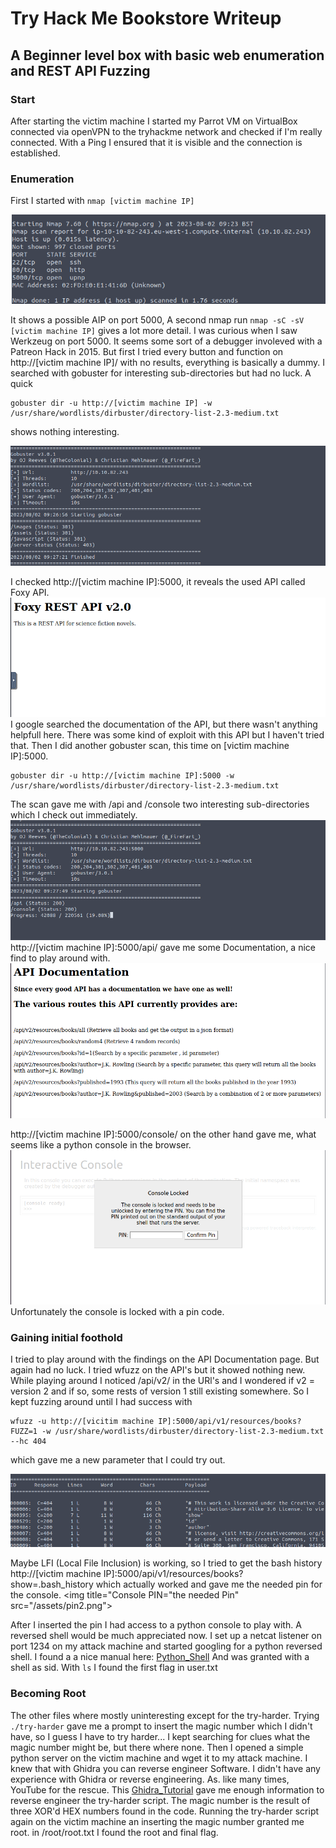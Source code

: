 # Try Hack Me Bookstore Writeup

## A Beginner level box with basic web enumeration and REST API Fuzzing

### Start
After starting the victim machine I started my Parrot VM on VirtualBox connected via openVPN to the tryhackme network and checked if I'm really connected.
With a Ping I ensured that it is visible and the connection is established.

### Enumeration

First I started with `nmap [victim machine IP]`

<img title="nmap scan" alt="standart nmap scan" src="/assets/nmap.png">

It shows a possible AIP on port 5000,
A second nmap run `nmap -sC -sV [victim machine IP]` gives a lot more detail.
I was curious when I saw Werkzeug on port 5000. It seems some sort of a debugger involeved with a 
Patreon Hack in 2015. 
But first I tried every button and function on http://[victim machine IP]/ with no results, 
everything is basically a dummy.
I searched with gobuster for interesting sub-directories but had no luck. A quick
```
gobuster dir -u http://[victim machine IP] -w /usr/share/wordlists/dirbuster/directory-list-2.3-medium.txt
```
shows nothing interesting.

<img title="gobuster scan"  alt="nothing interesting" src="/assets/gobuster.png">

I checked http://[victim machine IP]:5000, it reveals the used API called Foxy API.
<img tittle="Foxy API" alt="Foxy REST API v.2.0" src="/assets/foxyREST.png">
I google searched the documentation of the API, but there wasn't anything helpfull here. 
There was some kind of exploit with this API but I haven't tried that.
Then I did another gobuster scan, this time on [victim machine IP]:5000.
```
gobuster dir -u http://[victim machine IP]:5000 -w /usr/share/wordlists/dirbuster/directory-list-2.3-medium.txt
```

The scan gave me with /api and /console two interesting sub-directories which I check out immediately.
<img title="gobuster on port 5000" alt="/api and /console" src="/assets/gobuster_port5000.png">
http://[victim machine IP]:5000/api/ gave me some Documentation, a nice find to play around with.
<img title="/api" alt="API Documentation" src="/assets/port5000_api.png">

http://[victim machine IP]:5000/console/ on the other hand gave me, what seems like a python console in the browser.
<img title="/console" alt="Pythonshell locked with pin" src="/assets/port5000_console.png">
Unfortunately the console is locked with a pin code.

### Gaining initial foothold 

I tried to play around with the findings on the API Documentation page. But again had no luck. I tried wfuzz on the API's but it showed nothing new.
While playing around I noticed /api/v2/ in the URl's and I wondered if v2 = version 2 and if so, some rests of version 1 still existing somewhere.
So I kept fuzzing around until I had success with 
```
wfuzz -u http://[vicitim machine IP]:5000/api/v1/resources/books?FUZZ=1 -w /usr/share/wordlists/dirbuster/directory-list-2.3-medium.txt --hc 404
``` 
which gave me a new parameter that I could try out.

<img title="wfuzz" alt="finally success with wfuzz" src="/assets/wfuzz.png">

Maybe LFI (Local File Inclusion) is working, so I tried to get the bash history
http://[victim machine IP]:5000/api/v1/resources/books?show=.bash_history 
which actually worked and gave me the needed pin for the console.
<img title="Console PIN="the needed Pin"  src="/assets/pin2.png">

After I inserted the pin I had access to a python console to play with.
A reversed shell would be much appreciated now. I set up a netcat listener on port 1234 on my attack machine and started googling for a python reversed shell.
I found a a nice manual here: [Python_Shell](https://www.linuxfordevices.com/tutorials/shell-script/reverse-shell-in-python)
And was granted with a shell as sid. With `ls` I found the first flag in user.txt

### Becoming Root

The other files where mostly uninteresting except for the try-harder. Trying `./try-harder` gave me a prompt to insert the magic number which I didn't  have, so I guess I have to try harder...
I kept searching for clues what the magic number might be, but there where none.
Then I opened a simple python server on the victim machine and wget it to my attack machine.
I knew that with Ghidra you can reverse engineer Software. I didn't  have any experience with Ghidra or reverse engineering.
As. like many times, YouTube for the rescue. 
This [Ghidra_Tutorial](https://www.youtube.com/watch?v=fTGTnrgjuGA&t=488s) gave me enough information to reverse engineer the try-harder script.
The magic number is the result of three XOR'd HEX numbers found in the code.
Running the try-harder script again on the victim machine an inserting the magic number granted me root.
in /root/root.txt I found the root and final flag.






